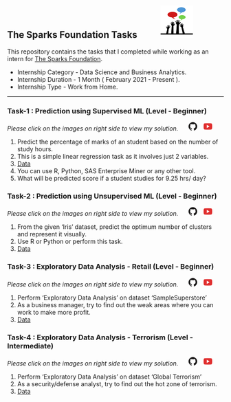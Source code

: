 ## The Sparks Foundation Tasks   &nbsp;&nbsp;&nbsp;&nbsp;&nbsp;&nbsp;&nbsp;&nbsp;&nbsp;&nbsp;![img](https://github.com/devrishigoswami89/The_Sparks_Foundation_Tasks/blob/main/img/logo_small.png)
This repository contains the tasks that I completed while working as an intern for [The Sparks Foundation](https://www.thesparksfoundationsingapore.org/).
- Internship Category - Data Science and Business Analytics.
- Internship Duration - 1 Month ( February 2021 - Present ).
- Internship Type - Work from Home.
---
### Task-1 : Prediction using Supervised ML (Level - Beginner)
*Please click on the images on right side to view my solution.* &nbsp;&nbsp;&nbsp;&nbsp; [![link](https://github.com/devrishigoswami89/The_Sparks_Foundation_Tasks/blob/main/img/iconfinder_github_317712.png)](https://github.com/devrishigoswami89/The_Sparks_Foundation_Tasks/blob/main/Task_1_TSP_LinearRegression.ipynb)&nbsp;&nbsp;&nbsp;&nbsp;[![link](https://github.com/devrishigoswami89/The_Sparks_Foundation_Tasks/blob/main/img/iconfinder_youtube_317714.png)](https://youtu.be/kWVJP1It5UY)

1. Predict the percentage of marks of an student based on the number of study hours.
2. This is a simple linear regression task as it involves just 2 variables.
3. [Data](https://raw.githubusercontent.com/AdiPersonalWorks/Random/master/student_scores%20-%20student_scores.csv) 
4. You can use R, Python, SAS Enterprise Miner or any other tool.
5. What will be predicted score if a student studies for 9.25 hrs/ day?

### Task-2 : Prediction using Unsupervised ML (Level - Beginner)
*Please click on the images on right side to view my solution.*  &nbsp;&nbsp;&nbsp;&nbsp; [![link](https://github.com/devrishigoswami89/The_Sparks_Foundation_Tasks/blob/main/img/iconfinder_github_317712.png)](https://github.com/devrishigoswami89/The_Sparks_Foundation_Tasks/blob/main/TSF_Task2.ipynb)&nbsp;&nbsp;&nbsp;&nbsp;[![link](https://github.com/devrishigoswami89/The_Sparks_Foundation_Tasks/blob/main/img/iconfinder_youtube_317714.png)](https://youtu.be/JgIdjEG9iGg)

1. From the given ‘Iris’ dataset, predict the optimum number of clusters and represent it visually.
2. Use R or Python or perform this task.
3. [Data](https://drive.google.com/file/d/11Iq7YvbWZbt8VXjfm06brx66b10YiwK-/view)

### Task-3 : Exploratory Data Analysis - Retail (Level - Beginner)
*Please click on the images on right side to view my solution.*  &nbsp;&nbsp;&nbsp;&nbsp; [![link](https://github.com/devrishigoswami89/The_Sparks_Foundation_Tasks/blob/main/img/iconfinder_github_317712.png)](https://github.com/devrishigoswami89/The_Sparks_Foundation_Tasks/blob/main/TSF_task3pbix.pbit)&nbsp;&nbsp;&nbsp;&nbsp;[![link](https://github.com/devrishigoswami89/The_Sparks_Foundation_Tasks/blob/main/img/iconfinder_youtube_317714.png)](https://youtu.be/JgIdjEG9iGg)

1. Perform ‘Exploratory Data Analysis’ on dataset ‘SampleSuperstore’
2. As a business manager, try to find out the weak areas where you can work to make more profit. 
3. [Data](https://drive.google.com/file/d/1lV7is1B566UQPYzzY8R2ZmOritTW299S/view)

### Task-4 : Exploratory Data Analysis - Terrorism (Level - Intermediate)
*Please click on the images on right side to view my solution.*  &nbsp;&nbsp;&nbsp;&nbsp; [![link](https://github.com/devrishigoswami89/The_Sparks_Foundation_Tasks/blob/main/img/iconfinder_github_317712.png)](https://github.com/devrishigoswami89/The_Sparks_Foundation_Tasks/blob/main/TSF_task4.pbit)&nbsp;&nbsp;&nbsp;&nbsp;[![link](https://github.com/devrishigoswami89/The_Sparks_Foundation_Tasks/blob/main/img/iconfinder_youtube_317714.png)](https://youtu.be/JgIdjEG9iGg)

1. Perform ‘Exploratory Data Analysis’ on dataset ‘Global Terrorism’  
2. As a security/defense analyst, try to find out the hot zone of terrorism. 
3. [Data](https://drive.google.com/file/d/1luTU7xBvI7QAGPbQMxEHcgKUi9d6UeP_/view)



